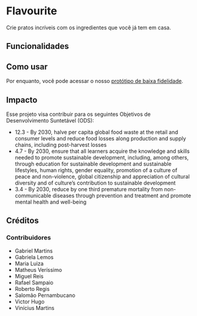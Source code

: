 
<!--insira a logo aqui-->
  
# Flavourite

Crie pratos incríveis com os ingredientes que você já tem em casa.

## Funcionalidades

## Como usar

Por enquanto, você pode acessar o nosso [protótipo de baixa fidelidade](https://www.figma.com/design/iFTLAaMosDRRr7w8U86GS6/remi?m=auto&t=3E2VNKbCzpQkGDym-6).

## Impacto

Esse projeto visa contribuir para os seguintes Objetivos de Desenvolvimento Suntetável (ODS):

- 12.3 - By 2030, halve per capita global food waste at the retail and consumer levels and reduce food losses along production and supply chains, including post-harvest losses
- 4.7 - By 2030, ensure that all learners acquire the knowledge and skills needed to promote sustainable development, including, among others, through education for sustainable development and sustainable lifestyles, human rights, gender equality, promotion of a culture of peace and non-violence, global citizenship and appreciation of cultural diversity and of culture’s contribution to sustainable development
- 3.4 - By 2030, reduce by one third premature mortality from non-communicable diseases through prevention and treatment and promote mental health and well-being

## Créditos

### Contribuidores

- Gabriel Martins
- Gabriela Lemos
- Maria Luiza
- Matheus Veríssimo
- Miguel Reis
- Rafael Sampaio
- Roberto Regis
- Salomão Pernambucano
- Victor Hugo
- Vinícius Martins

